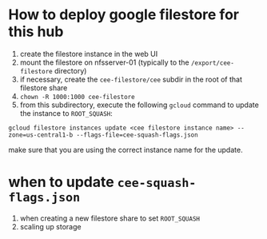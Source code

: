 # How to deploy google filestore for this hub

1. create the filestore instance in the web UI
2. mount the filestore on nfsserver-01 (typically to the `/export/cee-filestore` directory)
3. if necessary, create the `cee-filestore/cee` subdir in the root of that filestore share
4. `chown -R 1000:1000 cee-filestore`
5. from this subdirectory, execute the following `gcloud` command to update the instance to `ROOT_SQUASH`:
```
gcloud filestore instances update <cee filestore instance name> --zone=us-central1-b --flags-file=cee-squash-flags.json
```

make sure that you are using the correct instance name for the update.

# when to update `cee-squash-flags.json`

1. when creating a new filestore share to set `ROOT_SQUASH`
2. scaling up storage
